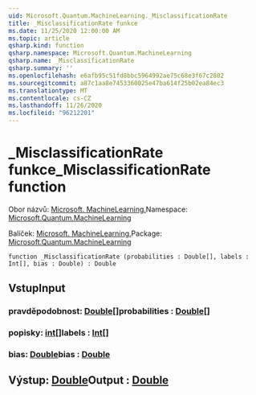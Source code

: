 ```yaml
---
uid: Microsoft.Quantum.MachineLearning._MisclassificationRate
title: _MisclassificationRate funkce
ms.date: 11/25/2020 12:00:00 AM
ms.topic: article
qsharp.kind: function
qsharp.namespace: Microsoft.Quantum.MachineLearning
qsharp.name: _MisclassificationRate
qsharp.summary: ''
ms.openlocfilehash: e6afb95c51fd8bbc5964992ae75c68e3f67c2802
ms.sourcegitcommit: a87c1aa8e7453360025e47ba614f25b02ea84ec3
ms.translationtype: MT
ms.contentlocale: cs-CZ
ms.lasthandoff: 11/26/2020
ms.locfileid: "96212201"
---
```

# <a name="_misclassificationrate-function"></a><span data-ttu-id="b7fe1-102">_MisclassificationRate funkce</span><span class="sxs-lookup"><span data-stu-id="b7fe1-102">_MisclassificationRate function</span></span>

<span data-ttu-id="b7fe1-103">Obor názvů: [Microsoft. MachineLearning.](xref:Microsoft.Quantum.MachineLearning)</span><span class="sxs-lookup"><span data-stu-id="b7fe1-103">Namespace: [Microsoft.Quantum.MachineLearning](xref:Microsoft.Quantum.MachineLearning)</span></span>

<span data-ttu-id="b7fe1-104">Balíček: [Microsoft. MachineLearning.](https://nuget.org/packages/Microsoft.Quantum.MachineLearning)</span><span class="sxs-lookup"><span data-stu-id="b7fe1-104">Package: [Microsoft.Quantum.MachineLearning](https://nuget.org/packages/Microsoft.Quantum.MachineLearning)</span></span>




```qsharp
function _MisclassificationRate (probabilities : Double[], labels : Int[], bias : Double) : Double
```


## <a name="input"></a><span data-ttu-id="b7fe1-105">Vstup</span><span class="sxs-lookup"><span data-stu-id="b7fe1-105">Input</span></span>

### <a name="probabilities--double"></a><span data-ttu-id="b7fe1-106">pravděpodobnost: [Double](xref:microsoft.quantum.lang-ref.double)[]</span><span class="sxs-lookup"><span data-stu-id="b7fe1-106">probabilities : [Double](xref:microsoft.quantum.lang-ref.double)[]</span></span>




### <a name="labels--int"></a><span data-ttu-id="b7fe1-107">popisky: [int](xref:microsoft.quantum.lang-ref.int)[]</span><span class="sxs-lookup"><span data-stu-id="b7fe1-107">labels : [Int](xref:microsoft.quantum.lang-ref.int)[]</span></span>




### <a name="bias--double"></a><span data-ttu-id="b7fe1-108">bias: [Double](xref:microsoft.quantum.lang-ref.double)</span><span class="sxs-lookup"><span data-stu-id="b7fe1-108">bias : [Double](xref:microsoft.quantum.lang-ref.double)</span></span>





## <a name="output--double"></a><span data-ttu-id="b7fe1-109">Výstup: [Double](xref:microsoft.quantum.lang-ref.double)</span><span class="sxs-lookup"><span data-stu-id="b7fe1-109">Output : [Double](xref:microsoft.quantum.lang-ref.double)</span></span>

